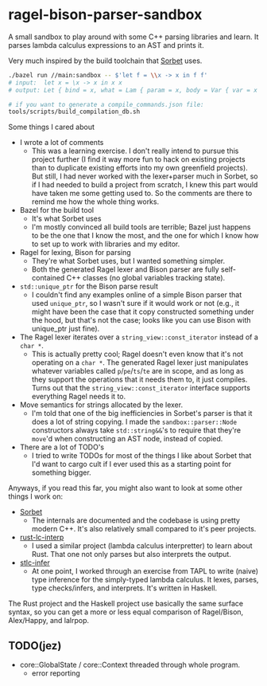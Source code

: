 # ragel-bison-parser-sandbox

A small sandbox to play around with some C++ parsing libraries and learn. It
parses lambda calculus expressions to an AST and prints it.

Very much inspired by the build toolchain that [Sorbet] uses.

```bash
./bazel run //main:sandbox -- $'let f = \\x -> x in f f'
# input:  let x = \x -> x in x x
# output: Let { bind = x, what = Lam { param = x, body = Var { var = x } }, inWhere = App { f = Var { var = x }, arg = Var { var = x } } }

# if you want to generate a compile_commands.json file:
tools/scripts/build_compilation_db.sh
```

Some things I cared about

- I wrote a lot of comments
  - This was a learning exercise. I don't really intend to pursue this project
    further (I find it way more fun to hack on existing projects than to
    duplicate existing efforts into my own greenfield projects). But still, I
    had never worked with the lexer+parser much in Sorbet, so if I had needed to
    build a project from scratch, I knew this part would have taken me some
    getting used to. So the comments are there to remind me how the whole thing
    works.
- Bazel for the build tool
  - It's what Sorbet uses
  - I'm mostly convinced all build tools are terrible; Bazel just happens to be
    the one that I know the most, and the one for which I know how to set up to
    work with libraries and my editor.
- Ragel for lexing, Bison for parsing
  - They're what Sorbet uses, but I wanted something simpler.
  - Both the generated Ragel lexer and Bison parser are fully self-contained C++
    classes (no global variables tracking state).
- `std::unique_ptr` for the Bison parse result
  - I couldn't find any examples online of a simple Bison parser that used
    `unique_ptr`, so I wasn't sure if it would work or not (e.g., it might have
    been the case that it copy constructed something under the hood, but that's
    not the case; looks like you can use Bison with unique_ptr just fine).
- The Ragel lexer iterates over a `string_view::const_iterator` instead of a
  `char *`.
  - This is actually pretty cool; Ragel doesn't even know that it's not
    operating on a `char *`. The generated Ragel lexer just manipulates whatever
    variables called `p`/`pe`/`ts`/`te` are in scope, and as long as they
    support the operations that it needs them to, it just compiles. Turns out
    that the `string_view::const_iterator` interface supports everything Ragel
    needs it to.
- Move semantics for strings allocated by the lexer.
  - I'm told that one of the big inefficiencies in Sorbet's parser is that it
    does a lot of string copying. I made the `sandbox::parser::Node`
    constructors always take `std::string&&`'s to require that they're `move`'d
    when constructing an AST node, instead of copied.
- There are a lot of TODO's
  - I tried to write TODOs for most of the things I like about Sorbet that I'd
    want to cargo cult if I ever used this as a starting point for something
    bigger.

Anyways, if you read this far, you might also want to look at some other things
I work on:

- [Sorbet]
  - The internals are documented and the codebase is using pretty modern C++.
    It's also relatively small compared to it's peer projects.
- [rust-lc-interp]
  - I used a similar project (lambda calculus interpretter) to learn about Rust.
    That one not only parses but also interprets the output.
- [stlc-infer]
  - At one point, I worked through an exercise from TAPL to write (naive) type
    inference for the simply-typed lambda calculus. It lexes, parses, type
    checks/infers, and interprets. It's written in Haskell.

The Rust project and the Haskell project use basically the same surface syntax,
so you can get a more or less equal comparison of Ragel/Bison, Alex/Happy, and
lalrpop.

## TODO(jez)

- core::GlobalState / core::Context threaded through whole program.
  - error reporting

[Sorbet]: https://github.com/sorbet/sorbet
[rust-lc-interp]: https://github.com/jez/rust-lc-interp
[stlc-infer]: https://github.com/jez/stlc-infer
